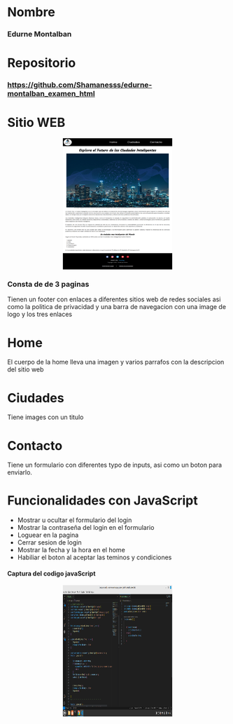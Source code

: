 # Nombre
### Edurne Montalban

# Repositorio
### https://github.com/Shamanesss/edurne-montalban_examen_html

# Sitio WEB

<p align="center">
<img style="width:250px; height:300px; margin:12px; display:flex; justify-content:center" src="https://github.com/Shamanesss/edurne-montalban_examen_html/blob/main/Smart-Cities-Pagina-de-inicio.png" alt="Home"/>
</p>

### Consta de de 3 paginas 

Tienen un footer con enlaces a diferentes sitios web de redes sociales asi como la politica de privacidad
y una barra de navegacion con una image de logo y los tres enlaces

# Home
El cuerpo de la home lleva una imagen y varios parrafos con la descripcion del sitio web

# Ciudades 
Tiene images con un titulo

# Contacto
Tiene un formulario con diferentes typo de inputs, asi como un boton para enviarlo.

# Funcionalidades con JavaScript

* Mostrar u ocultar el formulario del login
* Mostrar la contraseña del login en el formulario
* Loguear en la pagina
* Cerrar sesion de login
* Mostrar la fecha y la hora en el home
* Habiliar el boton al aceptar las teminos y condiciones

#### Captura del codigo javaScript

<p align="center">
<img style="width:250px; height:300px; margin:12px; display:flex; justify-content:center" src="https://github.com/Shamanesss/edurne-montalban_examen_html/blob/main/Codigo_javascript.png" alt="codigo de javascript"/>
</p>



